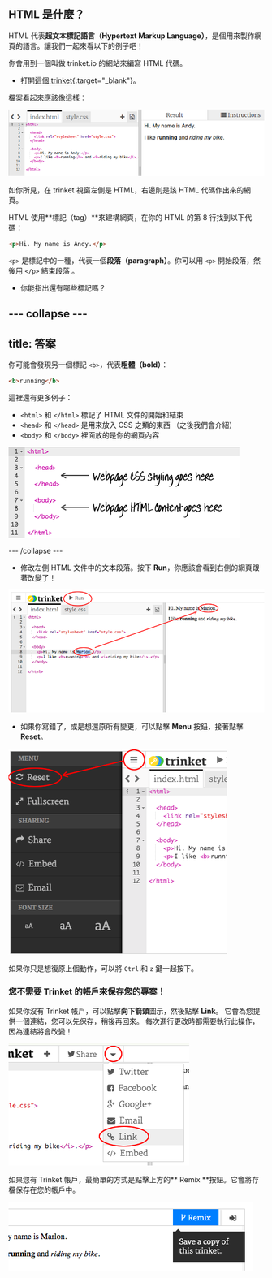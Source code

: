 ## HTML 是什麼？

HTML 代表**超文本標記語言（Hypertext Markup Language）**，是個用來製作網頁的語言。讓我們一起來看以下的例子吧！

你會用到一個叫做 trinket.io 的網站來編寫 HTML 代碼。

+ 打開[這個 trinket](http://jumpto.cc/web-intro){:target="_blank"}。

檔案看起來應該像這樣︰

![截圖](images/birthday-starter.png)

如你所見，在 trinket 視窗左側是 HTML，右邊則是該 HTML 代碼作出來的網頁。

HTML 使用**標記（tag）**來建構網頁，在你的 HTML 的第 8 行找到以下代碼：

```html
<p>Hi. My name is Andy.</p>
```

`<p>` 是標記中的一種，代表一個**段落（paragraph）**。你可以用 `<p>` 開始段落，然後用 `</p>` 結束段落 。

+ 你能指出還有哪些標記嗎？

## \--- collapse \---

## title: 答案

你可能會發現另一個標記 `<b>`，代表**粗體（bold）**：

```html
<b>running</b>
```

這裡還有更多例子：

+ `<html>` 和 `</html>` 標記了 HTML 文件的開始和結束
+ `<head>` 和 `</head>` 是用來放入 CSS 之類的東西 （之後我們會介紹）
+ `<body>` 和 `</body>` 裡面放的是你的網頁內容

![截圖](images/birthday-head-body.png)

\--- /collapse \---

+ 修改左側 HTML 文件中的文本段落。按下 **Run**，你應該會看到右側的網頁跟著改變了！

![截圖](images/birthday-edit-html.png)

+ 如果你寫錯了，或是想還原所有變更，可以點擊 **Menu** 按鈕，接著點擊 **Reset**。

![截圖](images/birthday-reset.png)

如果你只是想復原上個動作，可以將 `Ctrl` 和 `z` 鍵一起按下。

### 您不需要 Trinket 的帳戶來保存您的專案！

如果你沒有 Trinket 帳戶，可以點擊**向下箭頭**圖示，然後點擊 **Link**。 它會為您提供一個連結，您可以先保存，稍後再回來。 每次進行更改時都需要執行此操作，因為連結將會改變！

![截圖](images/birthday-link.png)

如果您有 Trinket 帳戶，最簡單的方式是點擊上方的** Remix **按鈕。它會將存檔保存在您的帳戶中。

![截圖](images/birthday-remix.png)